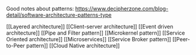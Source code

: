 Good notes about patterns: https://www.decipherzone.com/blog-detail/software-architecture-patterns-type

[[Layered architecture]]
[[Client-server architecture]]
[[Event driven architecture]]
[[Pipe and Filter pattern]]
[[Microkernel pattern]]
[[Service Oriented architecture]]
[[Microservices]]
[[Service Broker pattern]]
[[Peer-to-Peer pattern]]
[[Cloud Native architecture]]

